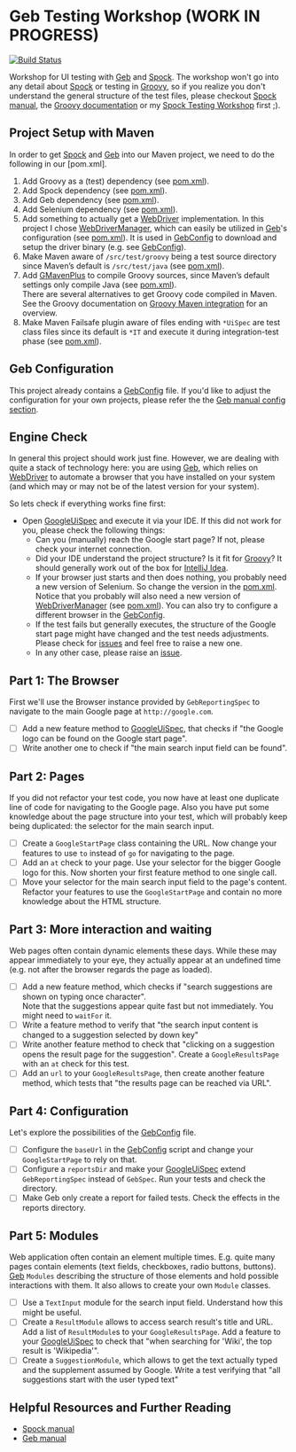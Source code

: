Geb Testing Workshop (WORK IN PROGRESS)
====================

[![Build Status](https://travis-ci.org/mkutz/geb-testing-workshop.svg?branch=master)](https://travis-ci.org/mkutz/geb-testing-workshop)

Workshop for UI testing with [Geb] and [Spock]. The workshop won't go into any detail about [Spock] or testing in [Groovy], so if you realize you don't understand the general structure of the test files, please checkout [Spock manual], the [Groovy documentation] or my [Spock Testing Workshop] first ;).

Project Setup with Maven
------------------------
In order to get [Spock] and [Geb] into our Maven project, we need to do the following in our [pom.xml].

1. Add Groovy as a (test) dependency (see [pom.xml](pom.xml#L27-L32)).
2. Add Spock dependency (see [pom.xml](pom.xml#L34-L39)).
3. Add Geb dependency (see [pom.xml](pom.xml#L41-L46)).
4. Add Selenium dependency (see [pom.xml](pom.xml#L62-L67)).
5. Add something to actually get a [WebDriver] implementation. In this project I chose [WebDriverManager], which can easily be utilized in [Geb]'s configuration (see [pom.xml](pom.xml#L69-L73)). It is used in [GebConfig] to download and setup the driver binary (e.g. see [GebConfig](src/test/resources/GebConfig.groovy#L38)).
6. Make Maven aware of `/src/test/groovy` being a test source directory since Maven’s default is `/src/test/java` (see [pom.xml](pom.xml#L79)).
7. Add [GMavenPlus] to compile Groovy sources, since Maven’s default settings only compile Java (see [pom.xml](pom.xml#L82-L105)).\
  There are several alternatives to get Groovy code compiled in Maven. See the Groovy documentation on [Groovy Maven integration] for an overview.
8. Make Maven Failsafe plugin aware of files ending with `*UiSpec` are test class files since its default is `*IT` and execute it during integration-test phase (see [pom.xml](pom.xml#L107-L125)).

Geb Configuration
-----------------
This project already contains a [GebConfig] file. If you'd like to adjust the configuration for your own projects, please refer the the [Geb manual config section].

Engine Check
------------
In general this project should work just fine. However, we are dealing with quite a stack of technology here: you are
using [Geb], which relies on [WebDriver] to automate a browser that you have installed on your system (and which may
or may not be of the latest version for your system).

So lets check if everything works fine first:
- Open [GoogleUiSpec] and execute it via your IDE.
  If this did not work for you, please check the following things:
  - Can you (manually) reach the Google start page? If not, please check your internet connection.
  - Did your IDE understand the project structure? Is it fit for [Groovy]? It should generally work out of the box
  for [IntelliJ Idea](https://www.jetbrains.com/idea/download/).
  - If your browser just starts and then does nothing, you probably need a new version of Selenium. So change the
  version in the [pom.xml](pom.xml#L62-L67). Notice that you probably will also need a new version of
  [WebDriverManager] (see [pom.xml](pom.xml#L69-L74)). You can also try to configure a different browser in the
  [GebConfig].
  - If the test fails but generally executes, the structure of the Google start page might have changed and the test
  needs adjustments. Please check for [issues] and feel free to raise a new one.
  - In any other case, please raise an [issue][issues].

Part 1: The Browser
-------------------
First we'll use the Browser instance provided by `GebReportingSpec` to navigate to the main Google page at `http://google.com`.

- [ ] Add a new feature method to [GoogleUiSpec], that checks if "the Google logo can be found on the Google start page".
- [ ] Write another one to check if "the main search input field can be found".

Part 2: Pages
-------------
If you did not refactor your test code, you now have at least one duplicate line of code for navigating to the Google page. Also you have put some knowledge about the page structure into your test, which will probably keep being duplicated: the selector for the main search input.

- [ ] Create a `GoogleStartPage` class containing the URL. Now change your features to use `to` instead of `go` for navigating to the page.
- [ ] Add an `at` check to your page. Use your selector for the bigger Google logo for this. Now shorten your first feature method to one single call.
- [ ] Move your selector for the main search input field to the page's content. Refactor your features to use the `GoogleStartPage` and contain no more knowledge about the HTML structure.

Part 3: More interaction and waiting
------------------------------------
Web pages often contain dynamic elements these days. While these may appear immediately to your eye, they actually appear at an undefined time (e.g. not after the browser regards the page as loaded).

- [ ] Add a new feature method, which checks if "search suggestions are shown on typing once character".\
  Note that the suggestions appear quite fast but not immediately. You might need to `waitFor` it.
- [ ] Write a feature method to verify that "the search input content is changed to a suggestion selected by down key"
- [ ] Write another feature method to check that "clicking on a suggestion opens the result page for the suggestion". Create a `GoogleResultsPage` with an `at` check for this test.
- [ ] Add an `url` to your `GoogleResultsPage`, then create another feature method, which tests that "the results page can be reached via URL".

Part 4: Configuration
---------------------
Let's explore the possibilities of the [GebConfig] file.

- [ ] Configure the `baseUrl` in the [GebConfig] script and change your `GoogleStartPage` to rely on that.
- [ ] Configure a `reportsDir` and make your [GoogleUiSpec] extend `GebReportingSpec` instead of `GebSpec`. Run your tests and check the directory.
- [ ] Make Geb only create a report for failed tests. Check the effects in the reports directory.

Part 5: Modules
---------------
Web application often contain an element multiple times. E.g. quite many pages contain elements (text fields, checkboxes, radio buttons, buttons). [Geb] `Modules` describing the structure of those elements and hold possible interactions with them. It also allows to create your own `Module` classes. 

- [ ] Use a `TextInput` module for the search input field. Understand how this might be useful.
- [ ] Create a `ResultModule` allows to access search result's title and URL. Add a list of `ResultModule`s to your `GoogleResultsPage`. Add a feature to your [GoogleUiSpec] to check that "when searching for 'Wiki', the top result is 'Wikipedia'".
- [ ] Create a `SuggestionModule`, which allows to get the text actually typed and the supplement assumed by Google. Write a test verifying that "all suggestions start with the user typed text"

Helpful Resources and Further Reading
-------------------------------------
* [Spock manual]
* [Geb manual]


[Groovy]: <http://www.groovy-lang.org/>
[Groovy documentation]: <http://www.groovy-lang.org/documentation.html>
[Groovy Maven integration]: <http://docs.groovy-lang.org/latest/html/documentation/tools-groovyc.html#_maven_integration>

[Spock]: <http://spockframework.org/>
[Spock manual]: <http://docs.spockframework.org/>
[Spock Testing Workshop]: <https://github.com/mkutz/spock-testing-workshop>

[Geb]: <http://www.gebish.org/>
[Geb manual]: <http://www.gebish.org/manual/current/>
[Geb manual interacting with content section]: <http://gebish.org/manual/current/#navigator>
[Geb manual pages section]: <http://gebish.org/manual/current/#pages>
[Geb manual modules section]: <http://gebish.org/manual/current/#modules>
[Geb manual config section]: <http://www.gebish.org/manual/current/#configuration>
[Introduction section]: <http://www.gebish.org/manual/current/#introduction>
[Browser section]: <http://www.gebish.org/manual/current/#browser>
[WebDriver implementation section]: <http://www.gebish.org/manual/current/#driver>
[Interacting with content section]: <http://www.gebish.org/manual/current/#navigator>
[Pages section]: <http://www.gebish.org/manual/current/#pages>
[Modules section]: <http://www.gebish.org/manual/current/#modules>
[Configuration section]: <http://www.gebish.org/manual/current/#configuration>
[Implicit assertions section]: <http://www.gebish.org/manual/current/#implicit-assertions>
[Spock, JUnit & TestNG section]: <http://www.gebish.org/manual/current/#spock-junit-testng>
[Javascript, AJAX and dynamic pages seaction]: <http://www.gebish.org/manual/current/#javascript-ajax-and-dynamic-pages>
[Waiting section]: <http://www.gebish.org/manual/current/#waiting>

[GMavenPlus]: <http://groovy.github.io/GMavenPlus/>

[WebDriver]: <http://www.seleniumhq.org/projects/webdriver/>
[WebDriverManager]: <https://github.com/bonigarcia/webdrivermanager>

[GoogleUiSpec]: <src/test/groovy/de/assertagile/workshop/gebtesting/test/GoogleUiSpec.groovy>
[GoogleStartPage]: <src/test/groovy/de/assertagile/workshop/gebtesting/test/pages/GoogleStartPage.groovy>
[GoogleUserActor]: <src/test/groovy/de/assertagile/workshop/gebtesting/test/actors/GoogleUserActor.groovy>
[GebConfig]: <src/test/resources/GebConfig.groovy>

[issues]: </issues>
